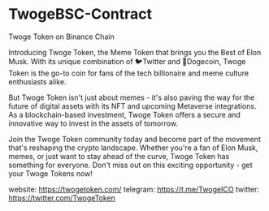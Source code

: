 # TwogeBSC-Contract

   Twoge Token on Binance Chain

   Introducing Twoge Token, the Meme Token that brings you the Best of Elon Musk. With its unique combination of 🐦Twitter and 🐶Dogecoin, Twoge Token is the go-to coin for fans of the tech billionaire and meme culture enthusiasts alike.

   But Twoge Token isn't just about memes - it's also paving the way for the future of digital assets with its NFT and upcoming Metaverse integrations. As a blockchain-based investment, Twoge Token offers a secure and innovative way to invest in the assets of tomorrow.

   Join the Twoge Token community today and become part of the movement that's reshaping the crypto landscape. Whether you're a fan of Elon Musk, memes, or just want to stay ahead of the curve, Twoge Token has something for everyone. Don't miss out on this exciting opportunity - get your Twoge Tokens now!
   
   website: https://twogetoken.com/
   telegram: https://t.me/TwogeICO
   twitter: https://twitter.com/TwogeToken
